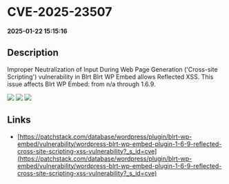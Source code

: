 # CVE-2025-23507

**2025-01-22 15:15:16**

## Description
Improper Neutralization of Input During Web Page Generation ('Cross-site Scripting') vulnerability in Blrt Blrt WP Embed allows Reflected XSS. This issue affects Blrt WP Embed: from n/a through 1.6.9.

![](https://img.shields.io/static/v1?label=Score&message=7.1&color=red)
![](https://img.shields.io/static/v1?label=Severity&message=HIGH&color=red)
![](https://img.shields.io/static/v1?label=CWE&message=XSS&color=green)

## Links
- [https://patchstack.com/database/wordpress/plugin/blrt-wp-embed/vulnerability/wordpress-blrt-wp-embed-plugin-1-6-9-reflected-cross-site-scripting-xss-vulnerability?_s_id=cve](https://patchstack.com/database/wordpress/plugin/blrt-wp-embed/vulnerability/wordpress-blrt-wp-embed-plugin-1-6-9-reflected-cross-site-scripting-xss-vulnerability?_s_id=cve)
